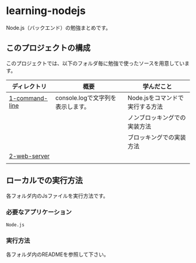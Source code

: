 # learning-nodejs
Node.js（バックエンド）の勉強まとめです。

## このプロジェクトの構成  
このプロジェクトでは、以下のフォルダ毎に勉強で使ったソースを用意しています。  

| ディレクトリ                            | 概要                 | 学んだこと               |
| --------------------------------- | ------------------ | ------------------- |
| [1-command-line](./1-commad-line) | console.logで文字列を表示します。 | Node.jsをコマンドで実行する方法 |
|                                   |                    | ノンブロッキングでの実装方法      |
|                                   |                    | ブロッキングでの実装方法        |
| [2-web-server](./2-web-server)    |     |               |
|                                   |                    |      |

## ローカルでの実行方法
各フォルダ内のJsファイルを実行方法です。  

### 必要なアプリケーション
```Node.js```  

### 実行方法
各フォルダ内のREADMEを参照して下さい。  

